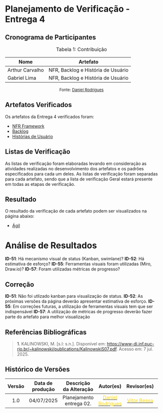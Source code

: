 # Planejamento de Verificação - Entrega 4

## Cronograma de Participantes

<font size="3"><p style="text-align: center">Tabela 1: Contribuição</p></font>

<div align="center">

<table>
  <thead>
    <tr>
      <th>Nome</th>
      <th>Artefato</th>
    </tr>
  </thead>
  <tbody>
    <tr>
      <td>Arthur Carvalho</td>
      <td>NFR, Backlog e História de Usuário</td>
    </tr>
    <tr>
      <td>Gabriel Lima</td>
      <td>NFR, Backlog e História de Usuário</td>
    </tr>
  </tbody>
</table>

</div>

<font size="2"><p style="text-align: center">Fonte: [Daniel Rodrigues](https://github.com/zDrNz) </p></font>

## Artefatos Verificados

Os artefatos da Entrega 4 verificados foram:

- <a href = https://requisitos-de-software.github.io/2025.1-CelularSeguro/documento-modelagem/Agil/NR_Framework> NFR Framework</a>
- <a href = https://requisitos-de-software.github.io/2025.1-CelularSeguro/documento-modelagem/Agil/Backlog> Backlog</a>
- <a href = https://requisitos-de-software.github.io/2025.1-CelularSeguro/documento-modelagem/Agil/Historias_de_usuario> Histórias de Usuário</a>

## Listas de Verificação

As listas de verificação foram elaboradas levando em consideração as atividades realizadas no desenvolvimento dos artefatos e os padrões especificados para cada um deles. As listas de verificação foram separadas para cada artefato, sendo que a lista de verificação Geral estará presente em todas as etapas de verificação.

## Resultado

O resultado da verificação de cada artefato podem ser visualizados na página abaixo:

- <a href = https://requisitos-de-software.github.io/2025.1-CelularSeguro/documento-verificacao/Entregas/Entrega-4/documento-verificacao-grupo4> Ágil</a>

# Análise de Resultados

**ID-51**: Há mecanismo visual de status (Kanban, swimlane)?
**ID-52**: Há estimativa de esforço?
**ID-55**: Ferramentas visuais foram utilizadas (Miro, Draw.io)?
**ID-57**: Foram utilizadas métricas de progresso?

## Correção

**ID-51**: Não foi utlizado kanban para visualização de status.
**ID-52**: As próximas versões da página deverão apresentar estimativa de esforço.
**ID-55**: Em correções futuras, a utilização de ferramentas visuais tem que ser indispensável
**ID-57**: A utilização de métricas de progresso deverão fazer parte do artefato para melhor visualização

## Referências Bibliográficas

> <a id="RF1">1.</a> KALINOWSKI, M. [s.l: s.n.]. Disponível em: <https://www-di.inf.puc-rio.br/~kalinowski/publications/KalinowskiS07.pdf>. Acesso em: 7 jul. 2025.

## Histórico de Versões 

| Versão | Data de produção   | Descrição da Alteração                               | Autor(es)             | Revisor(es)      |Data de Revisão |
| :----: | :----------------: | :--------------------------------------------------: | :-------------------: | :-------------:  |  :-----------: |
| 1.0  | 04/07/2025 | Planejamento entrega 02.  | [<span style="color:gold;">Daniel Rodrigues</span>](https://github.com/zDrNz)| [<span style="color:gold;">Vitor Bessa</span>](https://github.com/Bessazs) | 04/07/2025|